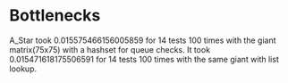# Bottlenecks
A_Star took 0.015575466156005859 for 14 tests 100 times with the giant matrix(75x75) with a hashset for queue checks.
It took 0.015471618175506591 for 14 tests 100 times with the same giant with list lookup.


